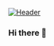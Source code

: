 [![Header](https://raw.githubusercontent.com/MartinHeinz/<OWNER>/<OWNER>/readme_header.png "Header")](https://google.com)
### Hi there 👋

<!--
**kevinesmaell/kevinesmaell** is a ✨ _special_ ✨ repository because its `README.md` (this file) appears on your GitHub profile.

- 🔭 I’m currently working on my first Github repository!
- 🌱 I’m currently learning everything.
- 👯 I’m looking to collaborate on design projects.
- 🤔 I’m looking for help with coding.
- 💬 Ask me about anything!
- 📫 How to reach me: kevinesmaell@outlook.com
- 😄 Pronouns: he/him
